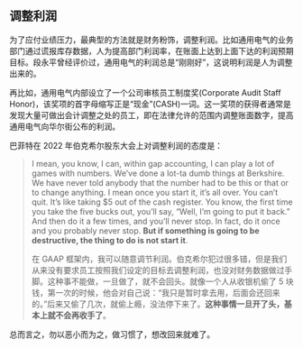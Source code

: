 ## 调整利润
为了应付业绩压力，最典型的方法就是财务粉饰，调整利润。比如通用电气的业务部门通过谎报库存数据，人为提高部门利润率，在账面上达到上面下达的利润预期目标。段永平曾经评价过，通用电气的利润总是“刚刚好”，这说明利润是人为调整出来的。

再比如，通用电气内部设立了一个公司审核员工制度奖(Corporate Audit Staff Honor)，该奖项的首字母缩写正是“现金”(CASH)一词。这一奖项的获得者通常是发现大量可做出会计调整之处的员工，即在法律允许的范围内调整账面数字，提高通用电气向华尔街公布的利润。

巴菲特在 2022 年伯克希尔股东大会上对调整利润的态度是：

> I mean, you know, I can, within gap accounting, I can play a lot of games with numbers. We’ve done a lot-ta dumb things at Berkshire. We have never told anybody that the number had to be this or that or to change anything. I mean once you start it, it’s all over. You can’t quit. It’s like taking $5 out of the cash register. You know, the first time you take the five bucks out, you’ll say, “Well, I’m going to put it back.” And then do it a few times, and you’ll never stop. In fact, do it once and you probably never stop. **But if something is going to be destructive, the thing to do is not start it**.
>
> 在 GAAP 框架内，我可以随意调节利润。伯克希尔犯过很多错，但是我们从来没有要求员工按照我们设定的目标去调整利润，也没对财务数据做过手脚。这种事不能做，一旦做了，就不会回头。就像一个人从收银机偷了 5 块钱，第一次的时候，他会对自己说：“我只是暂时拿去用，后面会还回来的。”后来又偷了几次，就偷上瘾，没法停下来了。**这种事情一旦开了头，基本上就不会再收手了**。

总而言之，勿以恶小而为之，做习惯了，想改回来就难了。
